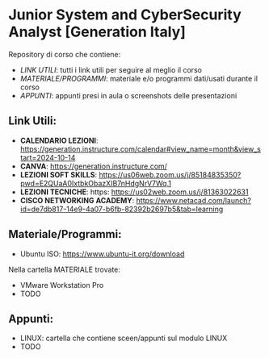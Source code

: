 # Junior System and CyberSecurity Analyst [Generation Italy]
Repository di corso che contiene:
- *LINK UTILI*: tutti i link utili per seguire al meglio il corso
- *MATERIALE/PROGRAMMI*: materiale e/o programmi dati/usati durante il corso
- *APPUNTI*: appunti presi in aula o screenshots delle presentazioni

## Link Utili:
- **CALENDARIO LEZIONI**: https://generation.instructure.com/calendar#view_name=month&view_start=2024-10-14
- **CANVA**: https://generation.instructure.com/
- **LEZIONI SOFT SKILLS**: https://us06web.zoom.us/j/85184835350?pwd=E2QUaA0IxtbkObazXIB7nHdgNrV7Wq.1
- **LEZIONI TECNICHE**: https: https://us02web.zoom.us/j/81363022631
- **CISCO NETWORKING ACADEMY**: https://www.netacad.com/launch?id=de7db817-14e9-4a07-b6fb-82392b2697b5&tab=learning

## Materiale/Programmi:
- Ubuntu ISO: https://www.ubuntu-it.org/download
  
Nella cartella MATERIALE trovate:
- VMware Workstation Pro
- TODO

## Appunti:
- LINUX: cartella che contiene sceen/appunti sul modulo LINUX
- TODO

